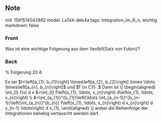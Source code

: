 ## Note
nid: 1591514042882
model: LaTeX-deb4a
tags: Integration_im_R_n, wichtig
markdown: false

### Front
Was ist eine wichtige Folgerung aus dem \textbf{Satz von Fubini}?

### Back
% Folgerung 20.4:
<div>
  Es sei $I=\left[a_{1}, b_{1}\right] \times\left[a_{2},
  b_{2}\right] \times \ldots \times\left[a_{n}, b_{n}\right]$ und
  $f \in C(I) .$ Dann ist \[ \begin{aligned} \int_{I} f(x) d x
  &=\int_{I} f\left(x_{1}, \ldots, x_{n}\right) d\left(x_{1},
  \ldots, x_{n}\right) \\ &=\int_{a_{1}}^{b_{1}}\left(\ldots
  \int_{a_{n-1}}^{b_{n-1}}\left(\int_{a_{n}}^{b_{n}} f\left(x_{1},
  \ldots, x_{n}\right) d x_{n}\right) d x_{n-1} \ldots\right) d
  x_{1}, \end{aligned} \] wobei die Reihenfolge der Integrationen
  beliebig vertauscht werden darf.
</div>
